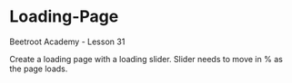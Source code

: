 # Loading-Page
Beetroot Academy - Lesson 31

Create a loading page with a loading slider.
Slider needs to move in % as the page loads.
